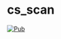 # cs_scan
[![Pub](https://img.shields.io/pub/v/cs_scan.svg)](https://pub.dartlang.org/packages/cs_scan)

